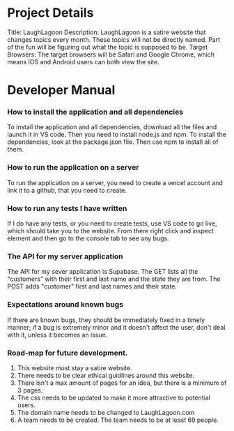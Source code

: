  # Project Details
 Title: LaughLagoon
 Description: LaughLagoon is a satire website that changes topics every
 month. These topics will not be directly named. Part of the fun will be
 figuring out what the topic is supposed to be.
 Target Browsers: The target browsers will be Safari and Google Chrome,
 which means IOS and Android users can both view the site.
 # Developer Manual
 ### How to install the application and all dependencies
 To install the application and all dependencies, download all the files
 and launch it in VS code. Then you need to install node.js and npm. To install the dependencies, look at the package.json file. Then use npm to
 install all of them.
 ### How to run the application on a server
 To run the application on a server, you need to create a vercel account
 and link it to a github, that you need to create.
 ### How to run any tests I have written
 If I do have any tests, or you need to create tests, use VS code to go live, which should take you to the website. From there right click and
 inspect element and then go to the console tab to see any bugs.
 ### The API for my server application
 The API for my sever application is Supabase. The GET lists all the "customers" with their first and last name and the state they are from. The POST adds "customer" first and last names and their state.
 ### Expectations around known bugs
 If there are known bugs, they should be immediately fixed in a timely manner; if a bug is extremely minor and it doesn't affect the user, don't
 deal with it, unless it becomes an issue.
 ### Road-map for future development.
 1. This website must stay a satire website.
 2. There needs to be clear ethical guidlines around this website.
 3. There isn't a max amount of pages for an idea, but there is a minimum of 3 pages.
 4. The css needs to be updated to make it more attractive to potential users.
 5. The domain name needs to be changed to LaughLagoon.com
 6. A team needs to be created. The team needs to be at least 69 people.




